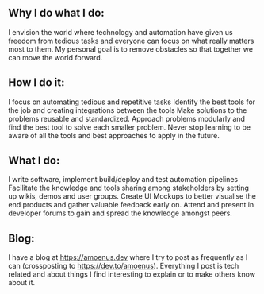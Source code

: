 ## Why I do what I do:
I envision the world where technology and automation have given us freedom from tedious tasks and everyone can focus on what really matters most to them. 
My personal goal is to remove obstacles so that together we can move the world forward.

## How I do it:
I focus on automating tedious and repetitive tasks
Identify the best tools for the job and creating integrations between the tools
Make solutions to the problems reusable and standardized.
Approach problems modularly and find the best tool to solve each smaller problem.
Never stop learning to be aware of all the tools and best approaches to apply in the future.

## What I do:
I write software, implement build/deploy and test automation pipelines
Facilitate the knowledge and tools sharing among stakeholders by setting up wikis, demos and user groups.
Create UI Mockups to better visualise the end products and gather valuable feedback early on.
Attend and present in developer forums to gain and spread the knowledge amongst peers.

## Blog:
I have a blog at https://amoenus.dev where I try to post as frequently as I can (crossposting to https://dev.to/amoenus). Everything I post is tech related and about things I find interesting to explain or to make others know about it.

<p><a rel="me" href="https://mastodon.online/@Amoenus" position="absolute" width="1" height="1" padding="0" margin="-1" overflow="hidden" clip="rect(0,0,0,0)" border="0"></a></p>

<!--
**Amoenus/Amoenus** is a ✨ _special_ ✨ repository because its `README.md` (this file) appears on your GitHub profile.

Here are some ideas to get you started:

- 🔭 I’m currently working on ...
- 🌱 I’m currently learning ...
- 👯 I’m looking to collaborate on ...
- 🤔 I’m looking for help with ...
- 💬 Ask me about ...
- 📫 How to reach me: ...
- 😄 Pronouns: ...
- ⚡ Fun fact: ...
-->

 